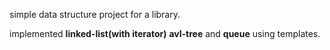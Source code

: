 simple data structure project for a library.

implemented **linked-list(with iterator)** **avl-tree** and **queue** using templates.
